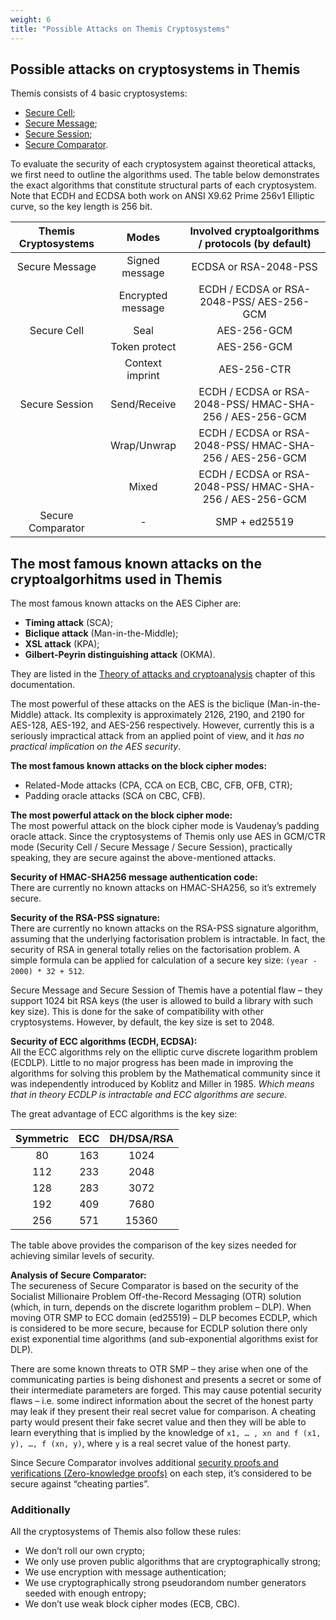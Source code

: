 ```yaml
---
weight: 6
title: "Possible Attacks on Themis Cryptosystems"
---
```


## Possible attacks on cryptosystems in Themis

Themis consists of 4 basic cryptosystems:

- [Secure Cell](/docs/themis/crypto-theory/crypto-systems/secure-cell/);
- [Secure Message](/docs/themis/crypto-theory/crypto-systems/secure-message/);
- [Secure Session](/docs/themis/crypto-theory/crypto-systems/secure-session/);
- [Secure Comparator](/docs/themis/crypto-theory/crypto-systems/secure-comparator/).

To evaluate the security of each cryptosystem against theoretical attacks, we first need to outline the algorithms used. The table below demonstrates the exact algorithms that constitute structural parts of each cryptosystem. Note that ECDH and ECDSA both work on ANSI X9.62 Prime 256v1 Elliptic curve, so the key length is 256 bit.


| Themis  Cryptosystems |       Modes       |      Involved cryptoalgorithms / protocols (by default)     |
|:---------------------:|:-----------------:|:-----------------------------------------------------------:|
|     Secure Message    |   Signed message  |                    ECDSA or RSA-2048-PSS                    |
|                       | Encrypted message |         ECDH / ECDSA  or RSA-2048-PSS/  AES-256-GCM         |
|      Secure Cell      |        Seal       |                         AES-256-GCM                         |
|                       |   Token protect   |                         AES-256-GCM                         |
|                       |  Context imprint  |                         AES-256-CTR                         |
|     Secure Session    |    Send/Receive   | ECDH / ECDSA  or RSA-2048-PSS/  HMAC-SHA-256 /  AES-256-GCM |
|                       |    Wrap/Unwrap    | ECDH / ECDSA  or RSA-2048-PSS/  HMAC-SHA-256 /  AES-256-GCM |
|                       |       Mixed       | ECDH / ECDSA  or RSA-2048-PSS/  HMAC-SHA-256 /  AES-256-GCM |
| Secure Comparator     |         -         |                        SMP + ed25519                        |


## The most famous known attacks on the cryptoalgorhitms used in Themis 

The most famous known attacks on the AES Cipher are:

- **Timing attack** (SCA);
- **Biclique attack** (Man-in-the-Middle);
- **XSL attack** (KPA);
- **Gilbert-Peyrin distinguishing attack** (OKMA).

They are listed in the [Theory of attacks and cryptoanalysis](/docs/themis/crypto-theory/theory-of-attacks-and-cryptoanalysis/) chapter of this documentation.

The most powerful of these attacks on the AES is the biclique (Man-in-the-Middle) attack. Its complexity is approximately 2126, 2190, and 2190 for AES-128, AES-192, and AES-256 respectively. However, currently this is a seriously impractical attack from an applied point of view, and it _has no practical implication on the AES security_.  

**The most famous known attacks on the block cipher modes:**

- Related-Mode attacks (CPA, CCA on ECB, CBC, CFB, OFB, CTR);
- Padding oracle attacks (SCA on CBC, CFB).

**The most powerful attack on the block cipher mode:**   
The most powerful attack on the block cipher mode is Vaudenay’s padding oracle attack. Since the cryptosystems of Themis only use AES in GCM/CTR mode (Security Cell / Secure Message / Secure Session), practically speaking, they are secure against the above-mentioned attacks.

**Security of HMAC-SHA256 message authentication code:**   
There are currently no known attacks on HMAC-SHA256, so it’s extremely secure.

**Security of the RSA-PSS signature:**   
There are currently no known attacks on the RSA-PSS signature algorithm, assuming that the underlying factorisation problem is intractable. In fact, the security of RSA in general totally relies on the factorisation problem. A simple formula can be applied for calculation of a secure key size: `(year - 2000) * 32 + 512`.   

Secure Message and Secure Session of Themis have a potential flaw – they support 1024 bit RSA keys (the user is allowed to build a library with such key size). This is done for the sake of compatibility with other cryptosystems. However, by default, the key size is set to 2048.

**Security of ECC algorithms (ECDH, ECDSA):**   
All the ECC algorithms rely on the elliptic curve discrete logarithm problem (ECDLP). Little to no major progress has been made in improving the algorithms for solving this problem by the Mathematical community since it was independently introduced by Koblitz and Miller in 1985. _Which means that in theory ECDLP is intractable and ECC algorithms are secure._ 

The great advantage of ECC algorithms is the key size:

| Symmetric | ECC | DH/DSA/RSA |
|:---------:|:---:|:----------:|
|     80    | 163 |    1024    |
|    112    | 233 |    2048    |
|    128    | 283 |    3072    |
|    192    | 409 |    7680    |
|    256    | 571 |    15360   |

The table above provides the comparison of the key sizes needed for achieving similar levels of security.

**Analysis of Secure Comparator:**   
The secureness of Secure Comparator is based on the security of the Socialist Millionaire Problem Off-the-Record Messaging (OTR) solution (which, in turn, depends on the discrete logarithm problem – DLP). When moving OTR SMP to ECC domain (ed25519) – DLP becomes ECDLP, which is considered to be more secure, because for ECDLP solution there only exist exponential time algorithms (and sub-exponential algorithms exist for DLP). 

There are some known threats to OTR SMP – they arise when one of the communicating parties is being dishonest and presents a secret or some of their intermediate parameters are forged. This may cause potential security flaws – i.e. some indirect information about the secret of the honest party may leak if they present their real secret value for comparison. A cheating party would present their fake secret value and then they will be able to learn everything that is implied by the knowledge of `x1, … , xn and f (x1, y), …, f (xn, y)`, where `y` is a real secret value of the honest party. 

Since Secure Comparator involves additional [security proofs and verifications (Zero-knowledge proofs)](https://www.cossacklabs.com/files/secure-comparator-paper-rev12.pdf) on each step, it’s considered to be secure against “cheating parties”.

### Additionally

All the cryptosystems of Themis also follow these rules:

- We don’t roll our own crypto;
- We only use proven public algorithms that are cryptographically strong;
- We use encryption with message authentication;
- We use cryptographically strong pseudorandom number generators seeded with enough entropy;
- We don’t use weak block cipher modes (ECB, CBC).